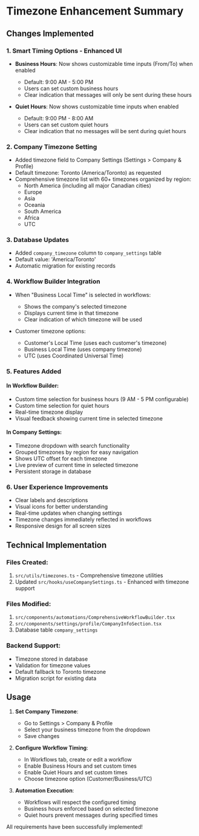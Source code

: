 # Timezone Enhancement Summary

## Changes Implemented

### 1. Smart Timing Options - Enhanced UI
- **Business Hours**: Now shows customizable time inputs (From/To) when enabled
  - Default: 9:00 AM - 5:00 PM
  - Users can set custom business hours
  - Clear indication that messages will only be sent during these hours

- **Quiet Hours**: Now shows customizable time inputs when enabled
  - Default: 9:00 PM - 8:00 AM
  - Users can set custom quiet hours
  - Clear indication that no messages will be sent during quiet hours

### 2. Company Timezone Setting
- Added timezone field to Company Settings (Settings > Company & Profile)
- Default timezone: Toronto (America/Toronto) as requested
- Comprehensive timezone list with 60+ timezones organized by region:
  - North America (including all major Canadian cities)
  - Europe
  - Asia
  - Oceania
  - South America
  - Africa
  - UTC

### 3. Database Updates
- Added `company_timezone` column to `company_settings` table
- Default value: 'America/Toronto'
- Automatic migration for existing records

### 4. Workflow Builder Integration
- When "Business Local Time" is selected in workflows:
  - Shows the company's selected timezone
  - Displays current time in that timezone
  - Clear indication of which timezone will be used

- Customer timezone options:
  - Customer's Local Time (uses each customer's timezone)
  - Business Local Time (uses company timezone)
  - UTC (uses Coordinated Universal Time)

### 5. Features Added

#### In Workflow Builder:
- Custom time selection for business hours (9 AM - 5 PM configurable)
- Custom time selection for quiet hours
- Real-time timezone display
- Visual feedback showing current time in selected timezone

#### In Company Settings:
- Timezone dropdown with search functionality
- Grouped timezones by region for easy navigation
- Shows UTC offset for each timezone
- Live preview of current time in selected timezone
- Persistent storage in database

### 6. User Experience Improvements
- Clear labels and descriptions
- Visual icons for better understanding
- Real-time updates when changing settings
- Timezone changes immediately reflected in workflows
- Responsive design for all screen sizes

## Technical Implementation

### Files Created:
1. `src/utils/timezones.ts` - Comprehensive timezone utilities
2. Updated `src/hooks/useCompanySettings.ts` - Enhanced with timezone support

### Files Modified:
1. `src/components/automations/ComprehensiveWorkflowBuilder.tsx`
2. `src/components/settings/profile/CompanyInfoSection.tsx`
3. Database table `company_settings`

### Backend Support:
- Timezone stored in database
- Validation for timezone values
- Default fallback to Toronto timezone
- Migration script for existing data

## Usage

1. **Set Company Timezone**:
   - Go to Settings > Company & Profile
   - Select your business timezone from the dropdown
   - Save changes

2. **Configure Workflow Timing**:
   - In Workflows tab, create or edit a workflow
   - Enable Business Hours and set custom times
   - Enable Quiet Hours and set custom times
   - Choose timezone option (Customer/Business/UTC)

3. **Automation Execution**:
   - Workflows will respect the configured timing
   - Business hours enforced based on selected timezone
   - Quiet hours prevent messages during specified times

All requirements have been successfully implemented!
